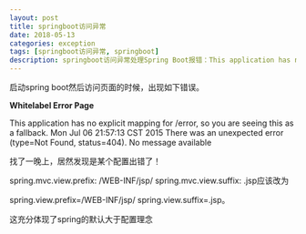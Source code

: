 ```yaml
---
layout: post
title: springboot访问异常
date: 2018-05-13
categories: exception
tags: [springboot访问异常, springboot]
description: springboot访问异常处理Spring Boot报错：This application has no explicit mapping ... a fallback
---
```

启动spring boot然后访问页面的时候，出现如下错误。  

**Whitelabel Error Page**


This application has no explicit mapping for /error, so you are seeing this as a fallback.
Mon Jul 06 21:57:13 CST 2015
There was an unexpected error (type=Not Found, status=404).
No message available



找了一晚上，居然发现是某个配置出错了！

spring.mvc.view.prefix: /WEB-INF/jsp/
spring.mvc.view.suffix: .jsp应该改为

spring.view.prefix=/WEB-INF/jsp/
spring.view.suffix=.jsp。

这充分体现了spring的默认大于配置理念